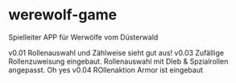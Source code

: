 # werewolf-game
Spielleiter APP für Werwölfe vom Düsterwald

v0.01 Rollenauswahl und Zählweise sieht gut aus!
v0.03 Zufällige Rollenzuweisung eingebaut. Rollenauswahl mit DIeb & Spzialrollen angepasst. Oh yes
v0.04 ROllenaktion Armor ist eingebaut
